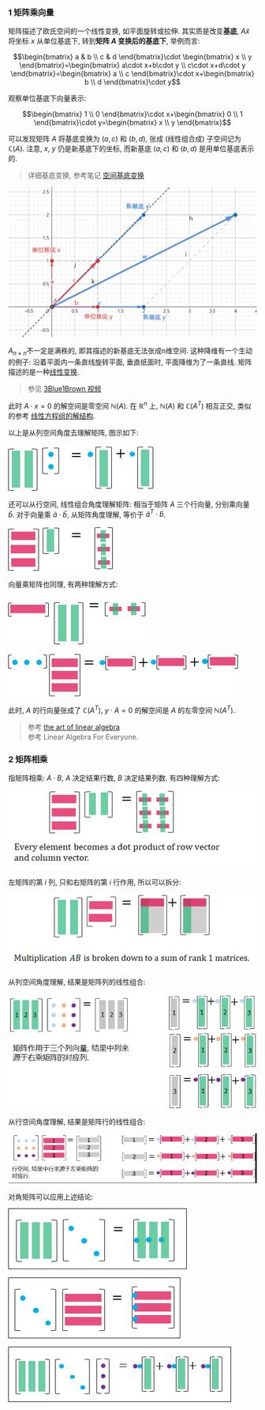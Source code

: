 
### 1 矩阵乘向量

矩阵描述了欧氏空间的一个线性变换, 如平面旋转或拉伸. 其实质是改变**基底**, $A\hat{x}$ 将坐标 $x$ 从单位基底下, 转到**矩阵 $A$ 变换后的基底下**, 举例而言:

$$\begin{bmatrix}
a & b \\
c  & d
\end{bmatrix}\cdot \begin{bmatrix}
x \\
y
\end{bmatrix}=\begin{bmatrix}
a\cdot x+b\cdot y \\
c\cdot x+d\cdot y
\end{bmatrix}=\begin{bmatrix}
a \\
c
\end{bmatrix}\cdot x+\begin{bmatrix}
b \\
d
\end{bmatrix}\cdot y$$

观察单位基底下向量表示: 

$$\begin{bmatrix}
1 \\
0
\end{bmatrix}\cdot x+\begin{bmatrix}
0 \\
1
\end{bmatrix}\cdot y=\begin{bmatrix}
x \\
y
\end{bmatrix}$$

可以发现矩阵 $A$ 将基底变换为 $(a, c)$ 和 $(b,d)$, 张成 (线性组合成) 子空间记为 $\mathbb{C}(A)$. 注意, $x,\ y$ 仍是新基底下的坐标, 而新基底 $(a,c)$ 和 $(b,d)$ 是用单位基底表示的. 

> 详细基底变换, 参考笔记 [空间基底变换](空间基底变换.md)

![|400](../../attach/Pasted%20image%2020230706215105.png)

$A_{n\times n}$不一定是满秩的, 即其描述的新基底无法张成n维空间. 这种降维有一个生动的例子: 沿着平面内一条直线旋转平面, 垂直纸面时, 平面降维为了一条直线. 矩阵描述的是一种[线性变换](线性变换.md).

> 参见 [3Blue1Brown 视频](https://www.bilibili.com/video/av6731067/?p=4)

此时 $A\cdot x=0$ 的解空间是零空间 $\mathbb{N}(A)$. 在 $\mathbb{R}^{n}$ 上, $\mathbb{N}(A)$ 和 $\mathbb{C}(A^{T})$ 相互正交, 类似的参考 [线性方程组的解结构](线性方程组解的结构.md).

以上是从列空间角度去理解矩阵, 图示如下:

![|200](../../attach/Pasted%20image%2020230803211656.png)

还可以从行空间, 线性组合角度理解矩阵: 相当于矩阵 $A$ 三个行向量, 分别乘向量 $\hat{b}$. 对于向量乘 $\hat{a}\cdot\hat{b}$, 从矩阵角度理解, 等价于 $\hat{a}^{T}\cdot\hat{b}$. 

![|200](../../attach/Pasted%20image%2020230803211628.png)

向量乘矩阵也同理, 有两种理解方式:

![|200](../../attach/Pasted%20image%2020230803212933.png)

![|250](../../attach/Pasted%20image%2020230803212938.png)

此时, $A$ 的行向量张成了 $\mathbb{C}(A^{T})$, $y\cdot A=0$ 的解空间是 $A$ 的左零空间 $\mathbb{N}(A^{T})$. 

> 参考 [the art of linear algebra](https://github.com/kenjihiranabe/The-Art-of-Linear-Algebra)  
> 参考 Linear Algebra For Everyone.


### 2 矩阵相乘

指矩阵相乘: $A\cdot B$, $A$ 决定结果行数, $B$ 决定结果列数. 有四种理解方式:

![|300](../../attach/Pasted%20image%2020230803221709.png)

左矩阵的第 $i$ 列, 只和右矩阵的第 $i$ 行作用, 所以可以拆分:

![|300](../../attach/Pasted%20image%2020230803221714.png)

从列空间角度理解, 结果是矩阵列的线性组合:

![|400](../../attach/Pasted%20image%2020230805212251.png)

从行空间角度理解, 结果是矩阵行的线性组合:

![|500](../../attach/Pasted%20image%2020230805212314.png)

对角矩阵可以应用上述结论:

![|200](../../attach/Pasted%20image%2020230805212830.png)

![|200](../../attach/Pasted%20image%2020230805212841.png)

![|250](../../attach/Pasted%20image%2020230805212850.png)